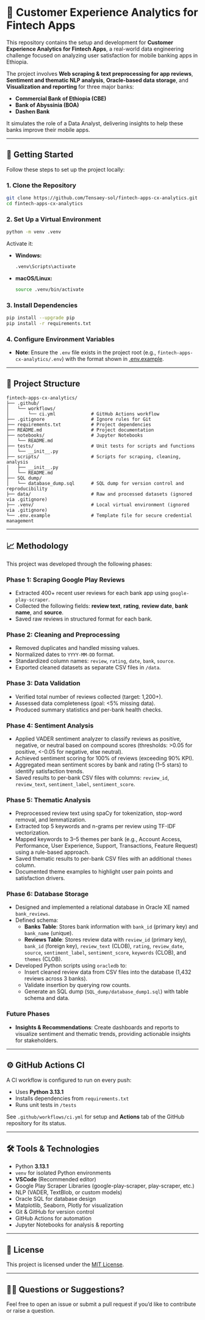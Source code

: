 # 📱 Customer Experience Analytics for Fintech Apps

This repository contains the setup and development for **Customer Experience Analytics for Fintech Apps**, a real-world data engineering challenge focused on analyzing user satisfaction for mobile banking apps in Ethiopia.

The project involves **Web scraping & text preprocessing for app reviews**, **Sentiment and thematic NLP analysis**, **Oracle-based data storage**, and **Visualization and reporting** for three major banks:

- **Commercial Bank of Ethiopia (CBE)**
- **Bank of Abyssinia (BOA)**
- **Dashen Bank**

It simulates the role of a Data Analyst, delivering insights to help these banks improve their mobile apps.

---

## 🚀 Getting Started

Follow these steps to set up the project locally:

### 1. Clone the Repository

```bash
git clone https://github.com/Tensaey-sol/fintech-apps-cx-analytics.git
cd fintech-apps-cx-analytics
```

### 2. Set Up a Virtual Environment

```bash
python -m venv .venv
```

Activate it:

- **Windows:**

  ```bash
  .venv\Scripts\activate
  ```

- **macOS/Linux:**
  ```bash
  source .venv/bin/activate
  ```

### 3. Install Dependencies

```bash
pip install --upgrade pip
pip install -r requirements.txt
```

### 4. Configure Environment Variables

- **Note**: Ensure the `.env` file exists in the project root (e.g., `fintech-apps-cx-analytics/.env`) with the format shown in [.env.example](.env.example).

---

## 📂 Project Structure

```
fintech-apps-cx-analytics/
├── .github/
│   └── workflows/
│       └── ci.yml             # GitHub Actions workflow
├── .gitignore                 # Ignore rules for Git
├── requirements.txt           # Project dependencies
├── README.md                  # Project documentation
├── notebooks/                 # Jupyter Notebooks
│   └── README.md
├── tests/                     # Unit tests for scripts and functions
│   └── __init__.py
├── scripts/                   # Scripts for scraping, cleaning, analysis
│   ├── __init__.py
│   └── README.md
├── SQL dump/
│   └── database_dump.sql      # SQL dump for version control and reproducibility
├── data/                      # Raw and processed datasets (ignored via .gitignore)
├── .venv/                     # Local virtual environment (ignored via .gitignore)
└── .env.example               # Template file for secure credential management
```

---

## 📈 Methodology

This project was developed through the following phases:

### Phase 1: Scraping Google Play Reviews

- Extracted 400+ recent user reviews for each bank app using `google-play-scraper`.
- Collected the following fields: **review text**, **rating**, **review date**, **bank name**, and **source**.
- Saved raw reviews in structured format for each bank.

### Phase 2: Cleaning and Preprocessing

- Removed duplicates and handled missing values.
- Normalized dates to `YYYY-MM-DD` format.
- Standardized column names: `review`, `rating`, `date`, `bank`, `source`.
- Exported cleaned datasets as separate CSV files in `/data`.

### Phase 3: Data Validation

- Verified total number of reviews collected (target: 1,200+).
- Assessed data completeness (goal: <5% missing data).
- Produced summary statistics and per-bank health checks.

### Phase 4: Sentiment Analysis

- Applied VADER sentiment analyzer to classify reviews as positive, negative, or neutral based on compound scores (thresholds: >0.05 for positive, <-0.05 for negative, else neutral).
- Achieved sentiment scoring for 100% of reviews (exceeding 90% KPI).
- Aggregated mean sentiment scores by bank and rating (1–5 stars) to identify satisfaction trends.
- Saved results to per-bank CSV files with columns: `review_id`, `review_text`, `sentiment_label`, `sentiment_score`.

### Phase 5: Thematic Analysis

- Preprocessed review text using spaCy for tokenization, stop-word removal, and lemmatization.
- Extracted top 5 keywords and n-grams per review using TF-IDF vectorization.
- Mapped keywords to 3–5 themes per bank (e.g., Account Access, Performance, User Experience, Support, Transactions, Feature Request) using a rule-based approach.
- Saved thematic results to per-bank CSV files with an additional `themes` column.
- Documented theme examples to highlight user pain points and satisfaction drivers.

### Phase 6: Database Storage

- Designed and implemented a relational database in Oracle XE named `bank_reviews`.
- Defined schema:
  - **Banks Table**: Stores bank information with `bank_id` (primary key) and `bank_name` (unique).
  - **Reviews Table**: Stores review data with `review_id` (primary key), `bank_id` (foreign key), `review_text` (CLOB), `rating`, `review_date`, `source`, `sentiment_label`, `sentiment_score`, `keywords` (CLOB), and `themes` (CLOB).
- Developed Python scripts using `oracledb` to:
  - Insert cleaned review data from CSV files into the database (1,432 reviews across 3 banks).
  - Validate insertion by querying row counts.
  - Generate an SQL dump (`SQL_dump/database_dump1.sql`) with table schema and data.

### Future Phases

- **Insights & Recommendations**: Create dashboards and reports to visualize sentiment and thematic trends, providing actionable insights for stakeholders.

---

## ⚙️ GitHub Actions CI

A CI workflow is configured to run on every push:

- Uses **Python 3.13.1**
- Installs dependencies from `requirements.txt`
- Runs unit tests in `/tests`

See `.github/workflows/ci.yml` for setup and **Actions** tab of the GitHub repository for its status.

---

## 🛠 Tools & Technologies

- Python **3.13.1**
- `venv` for isolated Python environments
- **VSCode** (Recommended editor)
- Google Play Scraper Libraries (google-play-scraper, play-scraper, etc.)
- NLP (VADER, TextBlob, or custom models)
- Oracle SQL for database design
- Matplotlib, Seaborn, Plotly for visualization
- Git & GitHub for version control
- GitHub Actions for automation
- Jupyter Notebooks for analysis & reporting

---

## 📄 License

This project is licensed under the [MIT License](LICENSE).

---

## 🙋‍♀️ Questions or Suggestions?

Feel free to open an issue or submit a pull request if you’d like to contribute or raise a question.
